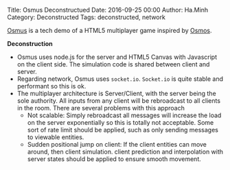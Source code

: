 Title: Osmus Deconstructued
Date: 2016-09-25 00:00
Author: Ha.Minh
Category: Deconstructed
Tags: deconstructed, network

[Osmus](https://github.com/borismus/osmus) is a tech demo of a HTML5 multiplayer game inspired by [Osmos](http://www.osmos-game.com/).

**Deconstruction**

* Osmus uses node.js for the server and HTML5 Canvas with Javascript on the client side. The simulation code is shared between client and server.
* Regarding network, Osmus uses `socket.io`. `Socket.io` is quite stable and performant so this is ok.
* The multiplayer architecture is Server/Client, with the server being the sole authority. All inputs from any client will be rebroadcast to all clients in the room. There are several problems with this approach
    * Not scalable: Simply rebroadcast all messages will increase the load on the server exponentially so this is totally not acceptable. Some sort of rate limit should be applied, such as only sending messages to viewable entities.
    * Sudden positional jump on client: If the client entities can move around, then client simulation. client prediction and interpolation with server states should be applied to ensure smooth movement.
